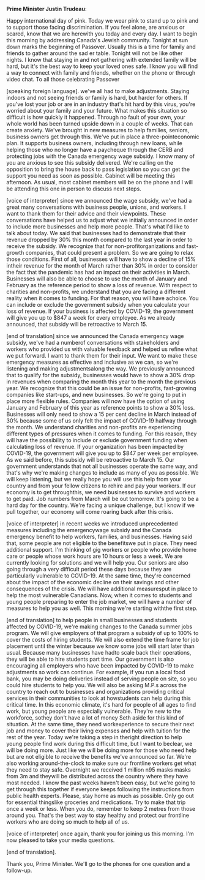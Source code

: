 

**Prime Minister Justin Trudeau**:

Happy international day of pink.
Today we wear pink to stand up to pink and to support those facing discrimination.
If you feel alone, are anxious or scared, know that we are herewith you today and every day.
I want to begin this morning by addressing Canada's Jewish community.
Tonight at sun down marks the beginning of Passover.
Usually this is a time for family and friends to gather around the sad er table.
Tonight will not be like other nights.
I know that staying in and not gathering with extended family will be hard, but it's the best way to keep your loved ones safe.
I know you will find a way to connect with family and friends, whether on the phone or through video chat.
To all those celebrating Passover 

[speaking foreign language]. we've all had to make adjustments.
Staying indoors and not seeing friends or family is hard, but harder for others.
If you've lost your job or are in an industry that's hit hard by this virus, you're worried about your family and your future.
What makes this situation so difficult is how quickly it happened.
Through no fault of your own, your whole world has been turned upside down in a couple of weeks.
That can create anxiety.
We've brought in new measures to help families, seniors, business owners get through this.
We've put in place a three-pointeconomic plan.
It supports business owners, including through new loans, while helping those who no longer have a paycheque through the CERB and protecting jobs with the Canada emergency wage subsidy.
I know many of you are anxious to see this subsidy delivered.
We're calling on the opposition to bring the house back to pass legislation so you can get the support you need as soon as possible.
Cabinet will be meeting this afternoon.
As usual, most cabinet members will be on the phone and I will be attending this one in person to discuss next steps.
 

[voice of interpreter] since we announced the wage subsidy, we've had a great many conversations with business people, unions, and workers.
I want to thank them for their advice and their viewpoints.
These conversations have helped us to adjust what we initially announced in order to include more businesses and help more people.
That's what I'd like to talk about today.
We said that businesses had to demonstrate that their revenue dropped by 30% this month compared to the last year in order to receive the subsidy.
We recognize that for non-profitorganizations and fast-growth companies, that could present a problem.
So we are going to relax those conditions.
First of all, businesses will have to show a decline of 15% intheir revenue for the month of March rather than 30% in order to consider the fact that the pandemic has had an impact on their activities in March.
Businesses will also be able to choose to use the month of January and February as the reference period to show a loss of revenue.
With respect to charities and non-profits, we understand that you are facing a different reality when it comes to funding.
For that reason, you will have achoice.
You can include or exclude the government subsidy when you calculate your loss of revenue.
If your business is affected by COVID-19, the government will give you up to $847 a week for every employee.
As we already announced, that subsidy will be retroactive to March 15. 

[end of translation] since we announced the Canada emergency wage subsidy, we've had a numberof conversations with stakeholders and workers who provided us with valuable feedback and helped us refine what we put forward.
I want to thank them for their input.
We want to make these emergency measures as effective and inclusive as we can, so we're listening and making adjustmentsalong the way.
We previously announced that to qualify for the subsidy, businesses would have to show a 30% drop in revenues when comparing the month this year to the month the previous year.
We recognize that this could be an issue for non-profits, fast-growing companies like start-ups, and new businesses.
So we're going to put in place more flexible rules.
Companies will now have the option of using January and February of this year as reference points to show a 30% loss.
Businesses will only need to show a 15 per cent decline in March instead of 30% because some of us only felt the impact of COVID-19 halfway through the month.
We understand charities and non-profits are experiencing different types of pressures when it comes to funding.
For this reason, they will have the possibility to include or exclude government funding when calculating loss of revenue.
If your organization has been impacted by COVID-19, the government will give you up to $847 per week per employee.
As we said before, this subsidy will be retroactive to March 15. Our government understands that not all businesses operate the same way, and that's why we're making changes to include as many of you as possible.
We will keep listening, but we really hope you will use this help from your country and from your fellow citizens to rehire and pay your workers.
If our economy is to get throughthis, we need businesses to survive and workers to get paid.
Job numbers from March will be out tomorrow.
It's going to be a hard day for the country.
We're facing a unique challenge, but I know if we pull together, our economy will come roaring back after this crisis.
 

[voice of interpreter] in recent weeks we introduced unprecedented measures including the emergencywage subsidy and the Canada emergency benefit to help workers, families, and businesses.
Having said that, some people are not eligible to the benefitswe put in place.
They need additional support.
I'm thinking of gig workers or people who provide home care or people whose work hours are 10 hours or less a week.
We are currently looking for solutions and we will help you.
Our seniors are also going through a very difficult period these days because they are particularly vulnerable to COVID-19. At the same time, they're concerned about the impact of the economic decline on their savings and other consequences of the crisis.
We will have additional measuresput in place to help the most vulnerable Canadians.
Now, when it comes to students and young people preparing to enter the job market, we will have a number of measures to help you as well.
This morning we're starting withthe first step.


[end of translation] to help people in small businesses and students affected by COVID-19, we're making changes to the Canada summer jobs program.
We will give employers of that program a subsidy of up to 100% to cover the costs of hiring students.
We will also extend the time frame for job placement until the winter because we know some jobs will start later than usual.
Because many businesses have hadto scale back their operations, they will be able to hire students part time.
Our government is also encouraging all employers who have been impacted by COVID-19 to make adjustments so work can continue.
For example, if you run a local food bank, you may be doing deliveries instead of serving people on site, so you could hire students to help you.
We will also be asking M.P.s across the country to reach out to businesses and organizations providing critical services in their communities to look at howstudents can help during this critical time.
In this economic climate, it's hard for people of all ages to find work, but young people are especially vulnerable.
They're new to the workforce, sothey don't have a lot of money Seth aside for this kind of situation.
At the same time, they need workexperience to secure their next job and money to cover their living expenses and help with tuition for the rest of the year.
Today we're taking a step in theright direction to help young people find work during this difficult time, but I want to beclear, we will be doing more.
Just like we will be doing more for those who need help but are not eligible to receive the benefits we've announced so far.
We're also working around-the-clock to make sure our frontline workers get what they need to stay safe.
Overnight we received 1 million n95 masks masks from 3m and theywill be distributed across the country where they have most needed.
I know the past weeks haven't been easy, but we're going to get through this together if everyone keeps following the instructions from public health experts.
Please, stay home as much as possible.
Only go out for essential thingslike groceries and medications.
Try to make that trip once a week or less.
When you do, remember to keep 2 metres from those around you.
That's the best way to stay healthy and protect our frontline workers who are doing so much to help all of us.  

[voice of interpreter] once again, thank you for joining us this morning.
I'm now pleased to take your media questions.


[end of translation].



Thank you, Prime Minister.
We'll go to the phones for one question and a follow-up.
